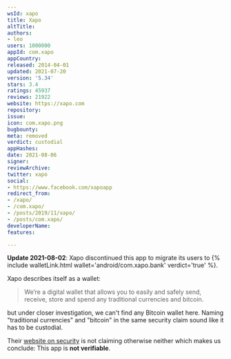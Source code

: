 ```yaml
---
wsId: xapo
title: Xapo
altTitle: 
authors:
- leo
users: 1000000
appId: com.xapo
appCountry: 
released: 2014-04-01
updated: 2021-07-20
version: '5.34'
stars: 3.4
ratings: 45937
reviews: 21922
website: https://xapo.com
repository: 
issue: 
icon: com.xapo.png
bugbounty: 
meta: removed
verdict: custodial
appHashes: 
date: 2021-08-06
signer: 
reviewArchive: 
twitter: xapo
social:
- https://www.facebook.com/xapoapp
redirect_from:
- /xapo/
- /com.xapo/
- /posts/2019/11/xapo/
- /posts/com.xapo/
developerName: 
features: 

---
```


**Update 2021-08-02**: Xapo discontinued this app to migrate its users to 
{% include walletLink.html wallet='android/com.xapo.bank' verdict='true' %}.

Xapo describes itself
as a wallet:

> We’re a digital wallet that allows you to easily and safely send, receive,
> store and spend any traditional currencies and bitcoin.

but under closer investigation, we can't find any Bitcoin wallet here. Naming
"traditional currencies" and "bitcoin" in the same security
claim sound like it has to be custodial.

Their [website on security](https://xapo.com/en/security) is not claiming
otherwise neither which makes us conclude: This app is **not verifiable**.
